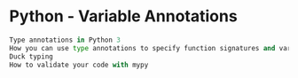 # Python - Variable Annotations

```python
Type annotations in Python 3
How you can use type annotations to specify function signatures and variable types
Duck typing
How to validate your code with mypy
```